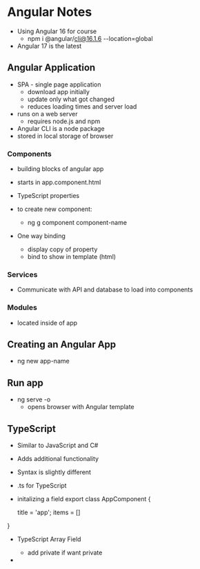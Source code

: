 # Angular Notes
- Using Angular 16 for course
  - npm i @angular/cli@16.1.6 --location=global
- Angular 17 is the latest


## Angular Application
- SPA - single page application
  - download app initially
  - update only what got changed
  - reduces loading times and server load
- runs on a web server 
  - requires node.js and npm
- Angular CLI is a node package
- stored in local storage of browser 

### Components
- building blocks of angular app
- starts in app.component.html
- TypeScript properties

- to create new component:
  - ng g component component-name

- One way binding
  - display copy of property
  - bind to show in template (html)

### Services
- Communicate with API and database to load into components

### Modules
- located inside of app

## Creating an Angular App
- ng new app-name

## Run app
- ng serve -o
  - opens browser with Angular template

## TypeScript
- Similar to JavaScript and C#
- Adds additional functionality
- Syntax is slightly different
- .ts for TypeScript

- initalizing a field
export class AppComponent {

  title = 'app';
  items = []

}

- TypeScript Array Field
  - add private if want private

- 